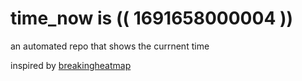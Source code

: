 # time_now is (( 1691658000004 ))

an automated repo that shows the currnent time

inspired by [breakingheatmap](https://github.com/breakingheatmap/breakingheatmap)
